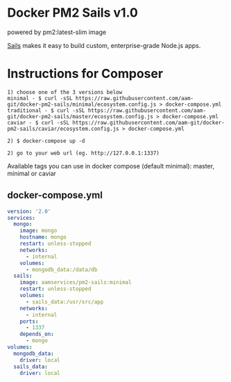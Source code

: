 Docker PM2 Sails v1.0
========
powered by pm2:latest-slim image

[Sails][1] makes it easy to build custom, enterprise-grade Node.js apps.


Instructions for Composer
========

```
1) choose one of the 3 versions below
minimal - $ curl -sSL https://raw.githubusercontent.com/aam-git/docker-pm2-sails/minimal/ecosystem.config.js > docker-compose.yml
traditional - $ curl -sSL https://raw.githubusercontent.com/aam-git/docker-pm2-sails/master/ecosystem.config.js > docker-compose.yml
caviar - $ curl -sSL https://raw.githubusercontent.com/aam-git/docker-pm2-sails/caviar/ecosystem.config.js > docker-compose.yml

2) $ docker-compose up -d

2) go to your web url (eg. http://127.0.0.1:1337)
```


Available tags you can use in docker compose (default minimal): master, minimal or caviar

## docker-compose.yml

```yaml
version: '2.0'
services:
  mongo:
    image: mongo
    hostname: mongo
    restart: unless-stopped
    networks:
      - internal
    volumes:
      - mongodb_data:/data/db
  sails:
    image: aamservices/pm2-sails:minimal
    restart: unless-stopped
    volumes:
      - sails_data:/usr/src/app
    networks:
      - internal
    ports:
      - 1337
    depends_on:
      - mongo
volumes:
  mongodb_data:
    driver: local
  sails_data:
    driver: local
```


[1]: https://sailsjs.com
